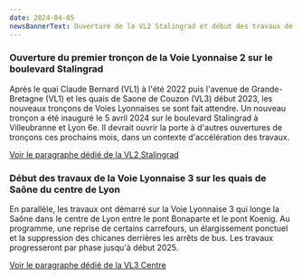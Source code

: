```yaml
---
date: 2024-04-05
newsBannerText: Ouverture de la VL2 Stalingrad et début des travaux de la VL3 Centre
---
```


### Ouverture du premier tronçon de la Voie Lyonnaise 2 sur le boulevard Stalingrad
Après le quai Claude Bernard (VL1) à l'été 2022 puis l'avenue de Grande-Bretagne (VL1) et les quais de Saone de Couzon (VL3) début 2023, les nouveaux tronçons de Voies Lyonnaises se sont fait attendre. Un nouveau tronçon a été inauguré le 5 avril 2024 sur le boulevard Stalingrad à Villeubranne et Lyon 6e. Il devrait ouvrir la porte à d'autres ouvertures de tronçons ces prochains mois, dans un contexte d'accélération des travaux.

[Voir le paragraphe dédié de la VL2 Stalingrad](https://cyclopolis.fr/voie-lyonnaise-2#boulevard-stalingrad-sud)  

### Début des travaux de la Voie Lyonnaise 3 sur les quais de Saône du centre de Lyon
En parallèle, les travaux ont démarré sur la Voie Lyonnaise 3 qui longe la Saône dans le centre de Lyon entre le pont Bonaparte et le pont Koenig. Au programme, une reprise de certains carrefours, un élargissement ponctuel et la suppression des chicanes derrières les arrêts de bus. Les travaux progresseront par phase jusqu'à début 2025.

[Voir le paragraphe dédié de la VL3 Centre](https://cyclopolis.fr/voie-lyonnaise-3#pont-koenig-au-pont-kitchener-marchand)   